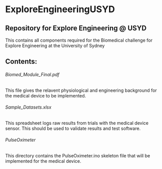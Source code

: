 # ExploreEngineeringUSYD

## Repository for Explore Engineering @ USYD
This contains all components required for the Biomedical challenge for Explore Engineering at the University of Sydney

## Contents:

###### Biomed_Module_Final.pdf
This file gives the relavent physiological and engineering background for the medical device to be implemented.

###### Sample_Datasets.xlsx
This spreadsheet logs raw results from trials with the medical device sensor. This should be used to validate results and test software.

###### PulseOximeter
This directory contains the PulseOximeter.ino skeleton file that will be implemented for the medical device.
